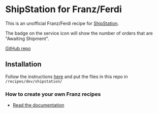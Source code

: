 # ShipStation for Franz/Ferdi

This is an unofficial Franz/Ferdi recipe for [ShipStation](https://shipstation.com).

The badge on the service icon will show the number of orders that are "Awaiting Shipment".

[GitHub repo](https://github.com/squatto/franz-recipe-shipstation)

## Installation

Follow the instructions [here](https://blog.jakelee.co.uk/super-simple-guide-to-adding-a-new-ferdi-service-recipe/)
and put the files in this repo in `/recipes/dev/shipstation/`

### How to create your own Franz recipes

* [Read the documentation](https://github.com/meetfranz/plugins)
